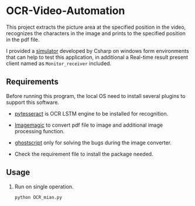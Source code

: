 # OCR-Video-Automation

This project extracts the picture area at the specified position in the video, recognizes the characters in the image and prints to the specified position in the pdf file. 

I provided a [simulator](https://github.com/Gaopeng-Bai/OCR_Simulator.git) developed by Csharp on windows form environments that can help to test this application, in additional a Real-time result present client named as ```Monitor_receiver``` included.

## Requirements

Before running this program, the local OS need to install several plugins to support this software.

* [pytesseract](https://digi.bib.uni-mannheim.de/tesseract/tesseract-ocr-w64-setup-v4.0.0-beta.1.20180414.exe) is OCR LSTM engine to be installed for recognition.

* [Imagemagic](http://docs.wand-py.org/en/latest/guide/install.html#install-imagemagick-on-windows) to convert pdf file to image and additional image processing function.

* [ghostscript](https://www.ghostscript.com/download/gsdnld.html) only for solving the bugs during the image converter.

* Check the requirement file to install the package needed.

## Usage

1. Run on single operation.

    ```
    python OCR_mian.py
    ```
    
